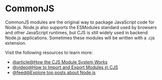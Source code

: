# CommonJS

CommonJS modules are the original way to package JavaScript code for Node.js. Node.js also supports the ESModules standard used by browsers and other JavaScript runtimes, but CJS is still widely used in backend Node.js applications. Sometimes these modules will be written with a .cjs extension.

Visit the following resources to learn more:

- [@article@How the CJS Module System Works](https://blog.risingstack.com/node-js-at-scale-module-system-commonjs-require/)
- [@video@How to Import and Export Modules in CJS](https://www.youtube.com/watch?v=XTND4rjATXA)
- [@feed@Explore top posts about Node.js](https://app.daily.dev/tags/nodejs?ref=roadmapsh)
